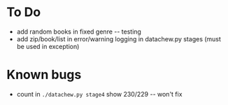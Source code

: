 # To Do

- add random books in fixed genre -- testing
- add zip/book/list in error/warning logging in datachew.py stages (must be used in exception)

# Known bugs

- count in `./datachew.py stage4` show 230/229 -- won't fix
